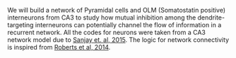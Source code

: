 We will build a network of Pyramidal cells and OLM (Somatostatin positive) interneurons from CA3 to study how mutual inhibition among the dendrite-targeting interneurons can potentially channel the flow of information in a recurrent network. All the codes for neurons were taken from a CA3 network model due to [Sanjay et. al, 2015](https://modeldb.science/186768). The logic for network connectivity is inspired from [Roberts et al, 2014](https://modeldb.science/238332).